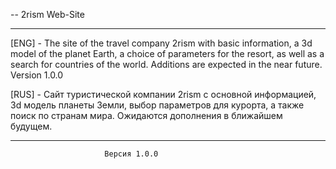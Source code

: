 -- 2rism Web-Site

___________________________________________________________________________
[ENG] - The site of the travel company 2rism with basic information, a 3d model of the planet Earth, 
a choice of parameters for the resort, as well as a search for countries of the world. 
Additions are expected in the near future. Version 1.0.0

[RUS] - Сайт туристической компании 2rism с основной информацией, 3d модель планеты Земли, 
выбор параметров для курорта, а также поиск по странам мира. 
Ожидаются дополнения в ближайшем будущем.
________________________________________________________________________________

                         Версия 1.0.0



